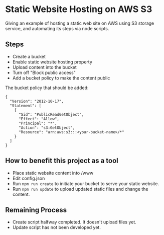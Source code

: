 # Static Website Hosting on AWS S3
Giving an example of hosting a static web site on AWS using S3 storage service, and automating its steps via node scripts.

## Steps
- Create a bucket
- Enable static website hosting property
- Upload content into the bucket
- Turn off "Block public access"
- Add a bucket policy to make the content public

The bucket policy that should be added:

```
{
  "Version": "2012-10-17",
  "Statement": [
    {
      "Sid": "PublicReadGetObject",
      "Effect": "Allow",
      "Principal": "*",
      "Action": "s3:GetObject",
      "Resource": "arn:aws:s3:::<your-bucket-name>/*"
    }
  ]
}
```

## How to benefit this project as a tool
- Place static website content into /www
- Edit config.json
- Run `npm run create` to initiate your bucket to serve your static website.
- Run `npm run update` to upload updated static files and change the content.


## Remaining Process
- Create script halfway completed. It doesn't upload files yet.
- Update script has not been developed yet.
